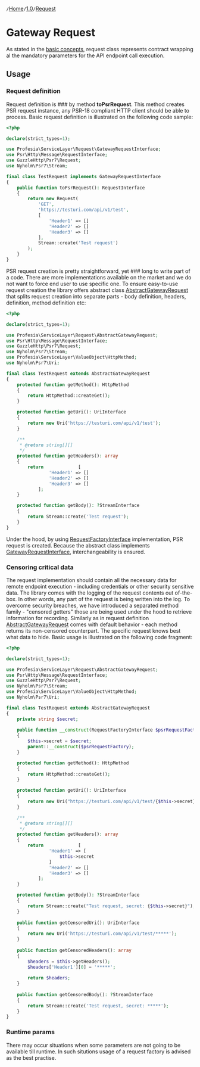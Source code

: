 `/`[Home](/service-layer)`/`[1.0](/service-layer/docs/1.0)`/`[Request](04-request.html)

# Gateway Request

As stated in the [basic concepts](03-basic-concepts.html), request class
represents contract wrapping al the mandatory parameters for the API endpoint call
execution.

## Usage

### Request definition

Request definition is ### by method **toPsrRequest**. This method creates
PSR request instance, any PSR-18 compliant HTTP client should be able to process.
Basic request definition is illustrated on the following code sample:

```php
<?php 

declare(strict_types=1);

use Profesia\ServiceLayer\Request\GatewayRequestInterface;
use Psr\Http\Message\RequestInterface;
use GuzzleHttp\Psr7\Request;
use Nyholm\Psr7\Stream;

final class TestRequest implements GatewayRequestInterface
{
    public function toPsrRequest(): RequestInterface
    {
        return new Request(
            'GET',
            'https://testuri.com/api/v1/test',
            [
                'Header1' => []
                'Header2' => []
                'Header3' => []
            ],
            Stream::create('Test request')
        );         
    }
}
```

PSR request creation is pretty straightforward, yet ### long to write part of a code.
There are more implementations available on the market and we do not want to force end user to use specific one.
To ensure easy-to-use request creation the library offers abstract
class [AbstractGatewayRequest](../../src/Request/AbstractGatewayRequest.php)
that splits request creation into separate parts - body definition, headers, definition, method definition etc:

```php
<?php 

declare(strict_types=1);

use Profesia\ServiceLayer\Request\AbstractGatewayRequest;
use Psr\Http\Message\RequestInterface;
use GuzzleHttp\Psr7\Request;
use Nyholm\Psr7\Stream;
use Profesia\ServiceLayer\ValueObject\HttpMethod;
use Nyholm\Psr7\Uri;

final class TestRequest extends AbstractGatewayRequest
{   
    protected function getMethod(): HttpMethod
    {
        return HttpMethod::createGet();
    }

    protected function getUri(): UriInterface
    {
        return new Uri('https://testuri.com/api/v1/test');
    }

    /**
     * @return string[][]
     */
    protected function getHeaders(): array
    {
        return             [
                'Header1' => []
                'Header2' => []
                'Header3' => []
            ];
    }

    protected function getBody(): ?StreamInterface
    {
        return Stream::create('Test request');
    }
}
```
Under the hood, by using 
[RequestFactoryInterface](https://www.php-fig.org/psr/psr-17/#21-requestfactoryinterface) implementation,
PSR request is created. Because the abstract class implements [GatewayRequestInterface](../../src/Request/GatewayRequestInterface.php),
interchangeability is ensured.
### Censoring critical data
The request implementation should contain all the necessary data for remote endpoint execution - including
credentials or other security sensitive data. The library comes with the logging of the request
contents out of-the-box. In other words, any part of the request is being written into the log. To overcome
security breaches, we have introduced a separated method family - "censored getters" those are being used under the
hood to retrieve information for recording.
Similarly as in request definition [AbstractGatewayRequest](../../src/Request/AbstractGatewayRequest.php)
comes with default behavior - each method returns its non-censored counterpart.
The specific request knows best what data to hide.
Basic usage is illustrated on the following code fragment:
```php
<?php 

declare(strict_types=1);

use Profesia\ServiceLayer\Request\AbstractGatewayRequest;
use Psr\Http\Message\RequestInterface;
use GuzzleHttp\Psr7\Request;
use Nyholm\Psr7\Stream;
use Profesia\ServiceLayer\ValueObject\HttpMethod;
use Nyholm\Psr7\Uri;

final class TestRequest extends AbstractGatewayRequest
{   
    private string $secret;
    
    public function __construct(RequestFactoryInterface $psrRequestFactory, string $secret)
    {
        $this->secret = $secret;
        parent::__construct($psrRequestFactory);
    }

    protected function getMethod(): HttpMethod
    {
        return HttpMethod::createGet();
    }

    protected function getUri(): UriInterface
    {
        return new Uri("https://testuri.com/api/v1/test/{$this->secret}");
    }

    /**
     * @return string[][]
     */
    protected function getHeaders(): array
    {
        return             [
                'Header1' => [
                    $this->secret
                ]
                'Header2' => []
                'Header3' => []
            ];
    }

    protected function getBody(): ?StreamInterface
    {
        return Stream::create("Test request, secret: {$this->secret}");
    }
    
    public function getCensoredUri(): UriInterface
    {
        return new Uri('https://testuri.com/api/v1/test/*****');
    }
    
    public function getCensoredHeaders(): array
    {
        $headers = $this->getHeaders();
        $headers['Header1'][0] = '*****';
        
        return $headers;
    }
    
    public function getCensoredBody(): ?StreamInterface
    {
        return Stream::create('Test request, secret: *****');    
    }
}
```
### Runtime params
There may occur situations when some parameters are not going to be available till runtime. In such situtions
usage of a request factory is advised as the best practise.
